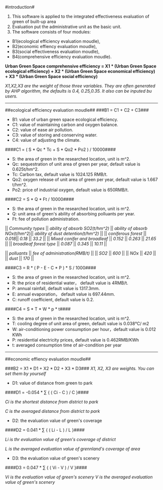 #introduction#
1. This software is applied to the integrated effectiveness evaluation of green of built-up area
2. Evaluation put the administrative unit as the basic unit.
3. The software consists of four modules:
- B1(ecological efficiency evaluation moudle), 
- B2(economic effiency evaluation moudle), 
- B3(social effectiveness evaluation moudle), 
- B4(comprehensive efficiency evaluation moudle).

**Urban Green Space comprehensive efficiency = X1 * (Urban Green Space ecological efficiency) + X2 * (Urban Green Space economical efficiency) + X3 * (Urban Green Space social efficiency)**

*X1,X2,X3 are the weight of those three variables. They are often generated by AHP algorithm, the defaults is 0.4, 0.25,0.35. It also can be inputed bu users.*

***
##ecological efficiency evaluation moudle##
###B1 = C1 + C2 + C3###

- B1: value of urban green space ecological efficiency.
- C1: value of maintaining carbon and oxygen balance.
- C2: value of ease air pollution.
- C3: value of storing and conserving water.
- C4: value of adjusting the climate.


####C1 = ( S  * Qc * Tc + S * Qo2 * Po2 ) / 10000####

- S: the area of green in the researched location, unit is m^2.
- Qc: sequestration of unit area of green per year, default value is 0.625t/hm^2.
- Tc: Carbon tax, default value is 1024.125 RMB/t.
- Qo2: oxygen release of unit area of green per year, default value is 1.667 t/hm^2.
- Po2: price of industrial oxygen, default value is 650RMB/t.

####C2 = S * Q * Ft / 10000####
- S: the area of green in the researched location, unit is m^2.
- Q: unit area of green's ability of absorbing polluants per year.
- Ft: fee of  pollution administration.

|| *Community types* || *ability of absorb SO2(t/hm^2)* || *ability of absorb NOx*(t/hm^2)|| *ability of dust detention(t/hm^2)* ||
|| *coniferous forest* || *0.018*|| *0.18* || *33.2* ||
|| *Mixed conifer and broadleaf* || *0.152* || *0.263* || *21.65* ||
|| *broadleaf forest type* || *0.087* || *0.345* || *10.11* ||

|| *polluants* || *fee of administration(RMB/t)* ||
|| *SO2* || *600* ||
|| *NOx* || *420* ||
|| *dust* || *170* ||

####C3 = R * ( P - E - C * P ) * S / 1000####
- S: the area of green in the researched location, unit is m^2.
- R: the price of residential water， default value is 4RMB/t.
- P: annual rainfall, default value is 1317.3mm.
- E: annual evaporation， default value is 697.44mm.
- C: runoff coefficient, default value is 0.2.

####C4 = S * T * W * p * t####
- S: the area of green in the researched location, unit is m^2.
- T: cooling degree of unit area of green, default value is 0.038℃/ m2
- W: air-conditioning power consumption per hour，default value is 0.012 KWh
- P: residential electricity prices, default value is 0.462RMB/KWh
- t: averaged consumption time of air-condition per year


***

##economic effiency evaluation moudle##

###B2 = X1 * D1 + X2 * D2 + X3 * D3###
*X1, X2, X3 are weights. You can set them by yourself*

- D1: value of distance from green to park

####D1 = -0.054 * ∑ { ( Ci - C ) / C }####

*Ci is the shortest distance from district to park*

*C is the averaged distance from district to park*

- D2: the evaluation value of green's coverage

####D2 = 0.041 * ∑ { ( Li - L ) / L }####

*Li is thr evaluation value of green's coverage of district*

*L is the averaged evaluation value of grennland's coverage of area*


- D3: the evaluation value of green's scenery

####D3 = 0.047 * ∑ { ( Vi - V ) / V }####

*Vi is the evaluation value of green's scenery*
*V is the averaged evaluation value of green's scenery*
